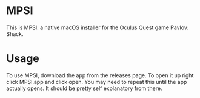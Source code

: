# MPSI

This is MPSI: a native macOS installer for the Oculus Quest game Pavlov: Shack.

# Usage

To use MPSI, download the app from the releases page. To open it up right click MPSI.app and click open. You may need to repeat this until the app actually opens. It should be pretty self explanatory from there.
